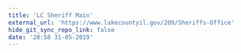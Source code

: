 ```yaml
---
title: 'LC Sheriff Main'
external_url: 'https://www.lakecountyil.gov/209/Sheriffs-Office'
hide_git_sync_repo_link: false
date: '20:58 31-05-2019'
---
```


